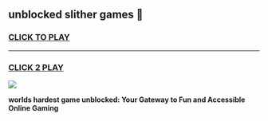 
## unblocked slither games 👋
<h3>
<a href="https://premium.freeplayer.one?title=unblocked_slither_games&ref=13F">CLICK TO PLAY</a></h3>
<hr>

<h3>
<a href="https://premium.freeplayer.one?title=unblocked_slither_games&ref=13F">CLICK 2 PLAY</a>
  
</h3>

<a href="https://premium.freeplayer.one?title=unblocked_slither_games&ref=12F/"><img src="https://clearcache.store/games.png"></a>


**worlds hardest game unblocked: Your Gateway to Fun and Accessible Online Gaming**
